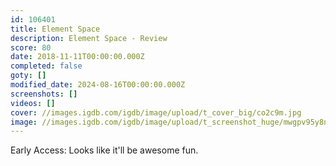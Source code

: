 ```yaml
---
id: 106401
title: Element Space
description: Element Space - Review
score: 80
date: 2018-11-11T00:00:00.000Z
completed: false
goty: []
modified_date: 2024-08-16T00:00:00.000Z
screenshots: []
videos: []
cover: //images.igdb.com/igdb/image/upload/t_cover_big/co2c9m.jpg
image: //images.igdb.com/igdb/image/upload/t_screenshot_huge/mwgpv95y8nzko10xwgay.jpg
---
```

Early Access: Looks like it'll be awesome fun.